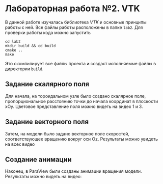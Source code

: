 # Лабораторная работа №2. VTK
В данной работе изучалась библиотека *VTK* и основные принципы работы с ней. Все файлы работы расположены в папке `lab2`. Для проверки работы кода можно запустить
```shell
cd lab2
mkdir build && cd build
cmake ..
make
```
Это скомпилирует все файлы проекта и создаст исполняемые файлы в директории `build`.
## Задание скалярного поля
Для начала, на тороидальном узле было создано скалярное поле, пропорциональное расстоянию точки до начала координат в плоскости xOy. Цветовое представление поля можно видеть на видео 1 и 3.


## Задание векторного поля
Затем, на модели было задано векторное поле скоростей, соответствующее вращению вокруг оси Oz. Результаты можно увидеть на всех видео


## Создание анимации
Наконец, в ParaView были созданы анимации вращения модели. Результаты можно видеть на видео:
